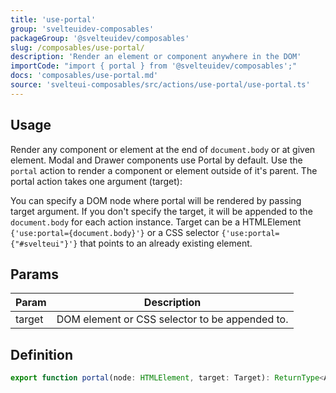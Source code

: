 ```yaml
---
title: 'use-portal'
group: 'svelteuidev-composables'
packageGroup: '@svelteuidev/composables'
slug: /composables/use-portal/
description: 'Render an element or component anywhere in the DOM'
importCode: "import { portal } from '@svelteuidev/composables';"
docs: 'composables/use-portal.md'
source: 'svelteui-composables/src/actions/use-portal/use-portal.ts'
---
```


<script>
    import { Demo, ComposableDemos } from '@svelteuidev/demos';
</script>

## Usage

Render any component or element at the end of `document.body` or at given element. Modal and Drawer components use Portal by default. Use the `portal` action to render a component or element outside of it's parent. The portal action takes one argument (target):

<Demo demo={ComposableDemos.usePortalDemo.usage} />

You can specify a DOM node where portal will be rendered by passing target argument. If you don't specify the target, it will be appended to the `document.body` for each action instance. Target can be a HTMLElement `{'use:portal={document.body}'}` or a CSS selector `{'use:portal={"#svelteui"}'}` that points to an already existing element.

## Params

| Param  | Description                                    |
| ------ | ---------------------------------------------- |
| target | DOM element or CSS selector to be appended to. |

## Definition

```ts
export function portal(node: HTMLElement, target: Target): ReturnType<Action>;
```
